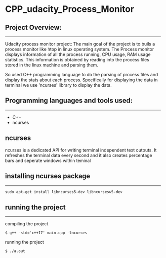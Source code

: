 # CPP_udacity_Process_Monitor
## Project Overview: 
---------------
Udacity process monitor project: The main goal of the project is to buils a process monitor like htop in linux operating system. The Process monitor displays information of all the process running, CPU usage, RAM usage statistics. This information is obtained by reading into the process files stored in the linux machine and parsing them.

So used C++ programming language to do the parsing of process files and display the stats about each process. Specifically for displaying the data in terminal we use 'ncurses' library to display the data.

## Programming languages and tools used:
----------------
- C++
- ncurses

## ncurses
ncurses is a dedicated API for writing terminal independent text outputs. It refreshes the terminal data every second and it also creates percentage bars and seperate windows within teminal

## installing ncurses package
-------------
`sudo apt-get install libncurses5-dev libncursesw5-dev`

## running the project
-------------
compiling the project

`$ g++ -std='c++17' main.cpp -lncurses`

running the project

`$ ./a.out`
